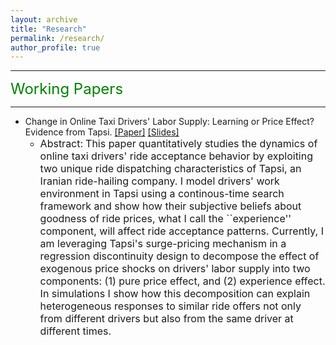 ```yaml
---
layout: archive
title: "Research"
permalink: /research/
author_profile: true
---
```


---

<font size="5" color="green">Working Papers</font> 

---

- Change in Online Taxi Drivers' Labor Supply: Learning or Price Effect? Evidence from Tapsi. [[Paper]](https://www.dropbox.com/s/usfjiz2foytynd8/tapsi_draft_application2022.pdf?dl=0) [[Slides]](https://www.dropbox.com/s/ekr2eqnptkgv6x2/peyman_tapsi_slides_sep2022_nobuilds.pdf?dl=0)
  - <font size="3.25">Abstract:</font> <font size="3">This paper quantitatively studies the dynamics of online taxi drivers' ride acceptance behavior by exploiting two unique ride dispatching characteristics of Tapsi, an Iranian ride-hailing company. I model drivers' work environment in Tapsi using a continous-time search framework and show how their subjective beliefs about goodness of ride prices, what I call the ``experience'' component, will affect ride acceptance patterns. Currently, I am leveraging Tapsi's surge-pricing mechanism in a regression discontinuity design to decompose the effect of exogenous price shocks on drivers' labor supply into two components: (1) pure price effect, and (2) experience effect. In simulations I show how this decomposition can explain heterogeneous responses to similar ride offers not only from different drivers but also from the same driver at different times.</font>

